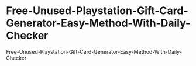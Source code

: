 # Free-Unused-Playstation-Gift-Card-Generator-Easy-Method-With-Daily-Checker
Free-Unused-Playstation-Gift-Card-Generator-Easy-Method-With-Daily-Checker
